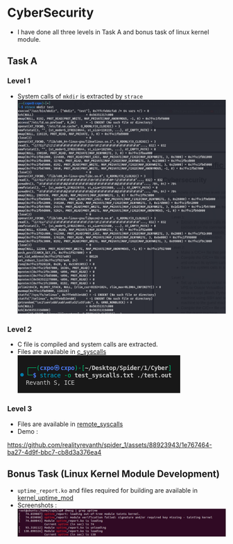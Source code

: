 # CyberSecurity
- I have done all three levels in Task A and bonus task of linux kernel module.
## Task A
### Level 1
- System calls of `mkdir` is extracted by `strace`
![mkdir_syscalls](./images/1_mkdir_syscalls.png)

### Level 2
- C file is compiled and system calls are extracted.
- Files are available in [c_syscalls](./c_syscalls/)\
![c_syscalls](./images/2_C_syscalls.png)

### Level 3
- Files are available in [remote_syscalls](./remote_syscalls/)
- Demo :

https://github.com/realityrevanth/spider_1/assets/88923943/1e767464-ba27-4d9f-bbc7-cb8d3a376ea4

## Bonus Task (Linux Kernel Module Development)
- `uptime_report.ko` and files required for building are available in [kernel_uptime_mod](./kernel_uptime_mod/)
- Screenshots : 
![module](./images/module.png)
